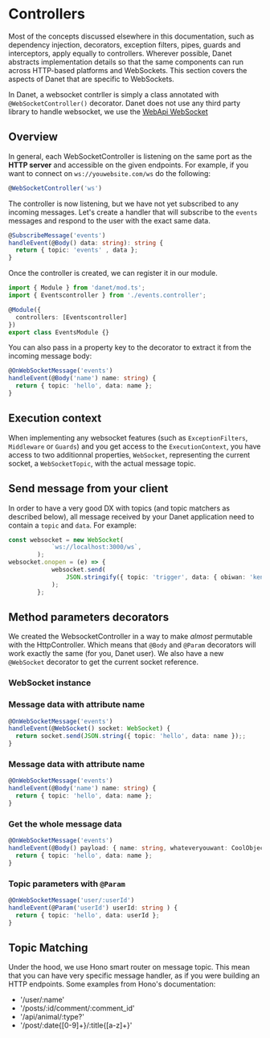# Controllers

Most of the concepts discussed elsewhere in this documentation, such as dependency injection, decorators, exception filters, pipes, guards and interceptors, apply equally to controllers. Wherever possible, Danet abstracts implementation details so that the same components can run across HTTP-based platforms and WebSockets. This section covers the aspects of Danet that are specific to WebSockets.

In Danet, a websocket contrller is simply a class annotated with `@WebSocketController()` decorator. Danet does not use any third party library to handle websocket, we use the [WebApi WebSocket](https://developer.mozilla.org/en-US/docs/Web/API/WebSockets_API)


## Overview

In general, each WebSocketController is listening on the same port as the **HTTP server** and accessible on the given endpoints. For example, if you want to connect on `ws://youwebsite.com/ws` do the following: 

```typescript
@WebSocketController('ws')
```

The controller is now listening, but we have not yet subscribed to any incoming messages. Let's create a handler that will subscribe to the `events` messages and respond to the user with the exact same data.

```ts events.controller.ts
@SubscribeMessage('events')
handleEvent(@Body() data: string): string {
  return { topic: 'events' , data };
}
```

Once the controller is created, we can register it in our module.

```ts events.module.ts
import { Module } from 'danet/mod.ts';
import { Eventscontroller } from './events.controller';

@Module({
  controllers: [Eventscontroller]
})
export class EventsModule {}
```

You can also pass in a property key to the decorator to extract it from the incoming message body:

```ts events.controller.ts
@OnWebSocketMessage('events')
handleEvent(@Body('name') name: string) {
  return { topic: 'hello', data: name };
}
```

## Execution context

When implementing any websocket features (such as `ExceptionFilters`, `Middleware` or `Guards`) and you get access to the `ExecutionContext`, you have access to two additionnal properties, `WebSocket`, representing the current socket, a `WebSocketTopic`, with the actual message topic.

## Send message from your client

In order to have a very good DX with topics (and topic matchers as described below), all message received by your Danet application need to contain a `topic` and `data`.
For example:

```ts
const websocket = new WebSocket(
			`ws://localhost:3000/ws`,
		);
websocket.onopen = (e) => {
			websocket.send(
				JSON.stringify({ topic: 'trigger', data: { obiwan: 'kenobi' } }),
			);
		};

```

## Method parameters decorators

We created the WebsocketController in a way to make *almost* permutable with the HttpController. Which means that `@Body` and `@Param` decorators will work exactly the same (for you, Danet user). We also have a new `@WebSocket` decorator to get the current socket reference.

### WebSocket instance


### Message data with attribute name
```ts events.controller.ts
@OnWebSocketMessage('events')
handleEvent(@WebSocket() socket: WebSocket) {
  return socket.send(JSON.string({ topic: 'hello', data: name });;
}
```


### Message data with attribute name
```ts events.controller.ts
@OnWebSocketMessage('events')
handleEvent(@Body('name') name: string) {
  return { topic: 'hello', data: name };
}
```

### Get the whole message data
```ts events.controller.ts
@OnWebSocketMessage('events')
handleEvent(@Body() payload: { name: string, whateveryouwant: CoolObject }) {
  return { topic: 'hello', data: name };
}
```

### Topic parameters with `@Param`
```ts events.controller.ts
@OnWebSocketMessage('user/:userId')
handleEvent(@Param('userId') userId: string ) {
  return { topic: 'hello', data: userId };
}
```

## Topic Matching

Under the hood, we use Hono smart router on message topic. This mean that you can have very specific message handler, as if you were building an HTTP endpoints. Some examples from Hono's documentation: 

- '/user/:name'
- '/posts/:id/comment/:comment_id'
- '/api/animal/:type?'
- '/post/:date{[0-9]+}/:title{[a-z]+}'
